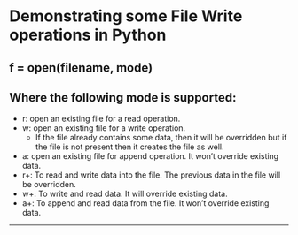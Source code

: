 # Demonstrating some File Write operations in Python

f = open(filename, mode)
---
## Where the following mode is supported:

+ r: open an existing file for a read operation.
+ w: open an existing file for a write operation.
    - If the file already contains some data, then it will be overridden but if the file is not present then it creates the file as well.
+ a: open an existing file for append operation. It won’t override existing data.
+ r+: To read and write data into the file. The previous data in the file will be overridden.
+ w+: To write and read data. It will override existing data.
+ a+: To append and read data from the file. It won’t override existing data.
---
